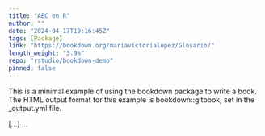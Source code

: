```yaml
---
title: "ABC en R"
author: ""
date: "2024-04-17T19:16:45Z"
tags: [Package]
link: "https://bookdown.org/mariavictorialopez/Glosario/"
length_weight: "3.9%"
repo: "rstudio/bookdown-demo"
pinned: false
---
```


<p>This is a minimal example of using the bookdown package to write a book. The HTML output format for this example is bookdown::gitbook, set in the _output.yml file.</p> [...]  ...
